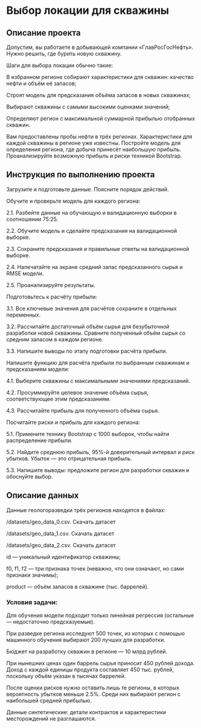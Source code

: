 # Выбор локации для скважины
## Описание проекта
Допустим, вы работаете в добывающей компании «ГлавРосГосНефть». Нужно решить, где бурить новую скважину. <p>
Шаги для выбора локации обычно такие:<p>
В избранном регионе собирают характеристики для скважин: качество нефти и объём её запасов;<p>
Строят модель для предсказания объёма запасов в новых скважинах;<p>
Выбирают скважины с самыми высокими оценками значений;<p>
Определяют регион с максимальной суммарной прибылью отобранных скважин.<p>
Вам предоставлены пробы нефти в трёх регионах. Характеристики для каждой скважины в регионе уже известны. Постройте модель для определения региона, где добыча принесёт наибольшую прибыль. Проанализируйте возможную прибыль и риски техникой Bootstrap.<p>
## Инструкция по выполнению проекта
Загрузите и подготовьте данные. Поясните порядок действий.<p>
Обучите и проверьте модель для каждого региона:<p>
 2.1. Разбейте данные на обучающую и валидационную выборки в соотношении 75:25.<p>
 2.2. Обучите модель и сделайте предсказания на валидационной выборке.<p>
 2.3. Сохраните предсказания и правильные ответы на валидационной выборке.<p>
 2.4. Напечатайте на экране средний запас предсказанного сырья и RMSE модели.<p>
 2.5. Проанализируйте результаты.<p>
Подготовьтесь к расчёту прибыли:<p>
 3.1. Все ключевые значения для расчётов сохраните в отдельных переменных.<p>
 3.2. Рассчитайте достаточный объём сырья для безубыточной разработки новой скважины. Сравните полученный объём сырья со средним запасом в каждом регионе. <p>
 3.3. Напишите выводы по этапу подготовки расчёта прибыли.<p>
Напишите функцию для расчёта прибыли по выбранным скважинам и предсказаниям модели:<p>
 4.1. Выберите скважины с максимальными значениями предсказаний. <p>
 4.2. Просуммируйте целевое значение объёма сырья, соответствующее этим предсказаниям.<p>
 4.3. Рассчитайте прибыль для полученного объёма сырья.<p>
Посчитайте риски и прибыль для каждого региона:<p>
 5.1. Примените технику Bootstrap с 1000 выборок, чтобы найти распределение прибыли.<p>
 5.2. Найдите среднюю прибыль, 95%-й доверительный интервал и риск убытков. Убыток — это отрицательная прибыль.<p>
 5.3. Напишите выводы: предложите регион для разработки скважин и обоснуйте выбор.<p>
## Описание данных
Данные геологоразведки трёх регионов находятся в файлах: <p>
/datasets/geo_data_0.csv. Скачать датасет<p>
/datasets/geo_data_1.csv. Скачать датасет<p>
/datasets/geo_data_2.csv. Скачать датасет<p>
id — уникальный идентификатор скважины;<p>
f0, f1, f2 — три признака точек (неважно, что они означают, но сами признаки значимы);<p>
product — объём запасов в скважине (тыс. баррелей).<p>
### Условия задачи:
Для обучения модели подходит только линейная регрессия (остальные — недостаточно предсказуемые).<p>
При разведке региона исследуют 500 точек, из которых с помощью машинного обучения выбирают 200 лучших для разработки.<p>
Бюджет на разработку скважин в регионе — 10 млрд рублей.<p>
При нынешних ценах один баррель сырья приносит 450 рублей дохода. Доход с каждой единицы продукта составляет 450 тыс. рублей, поскольку объём указан в тысячах баррелей.<p>
После оценки рисков нужно оставить лишь те регионы, в которых вероятность убытков меньше 2.5%. Среди них выбирают регион с наибольшей средней прибылью.<p>
Данные синтетические: детали контрактов и характеристики месторождений не разглашаются.<p>

